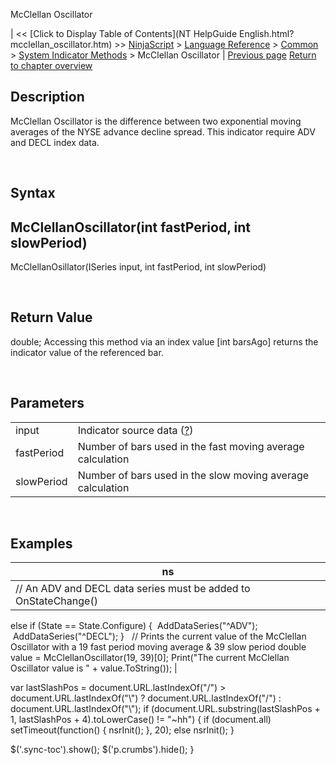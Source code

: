 ﻿










 


McClellan Oscillator







| &lt;&lt; [Click to Display Table of Contents](NT HelpGuide English.html?mcclellan_oscillator.htm) &gt;&gt;
 [NinjaScript](ninjascript.htm) &gt; [Language Reference](language_reference_wip.htm) &gt; [Common](common.htm) &gt; [System Indicator Methods](indicators.htm) &gt;
McClellan Oscillator | [Previous page](maximum_max.htm)
[Return to chapter overview](indicators.htm)










Description
-----------


McClellan Oscillator is the difference between two exponential moving averages of the NYSE advance decline spread. This indicator require ADV and DECL index data.


 


Syntax
------


McClellanOscillator(int fastPeriod, int slowPeriod)
---------------------------------------------------


McClellanOsillator(ISeries<double> input, int fastPeriod, int slowPeriod)


 


Return Value
------------


double; Accessing this method via an index value [int barsAgo] returns the indicator value of the referenced bar.


 


Parameters
----------




|  |  |
| --- | --- |
| input | Indicator source data ([?](valid_input_data_for_indicator.htm)) |
| fastPeriod | Number of bars used in the fast moving average calculation |
| slowPeriod | Number of bars used in the slow moving average calculation |



 



Examples
--------




| ns |
| --- |
| // An ADV and DECL data series must be added to OnStateChange()
else if (State == State.Configure)
{
 AddDataSeries("^ADV");
 AddDataSeries("^DECL");
}
 
// Prints the current value of the McClellan Oscillator with a 19 fast period moving average &amp; 39 slow period
double value = McClellanOscillator(19, 39)[0];
Print("The current McClellan Oscillator value is " + value.ToString()); |






 
 var lastSlashPos = document.URL.lastIndexOf("/") &gt; document.URL.lastIndexOf("\\") ? document.URL.lastIndexOf("/") : document.URL.lastIndexOf("\\");
 if (document.URL.substring(lastSlashPos + 1, lastSlashPos + 4).toLowerCase() != "~hh") {
 if (document.all) setTimeout(function() {
 nsrInit();
 }, 20);
 else nsrInit();
 }
 
 
 $('.sync-toc').show();
 $('p.crumbs').hide();
 }
 
 
 



</double>